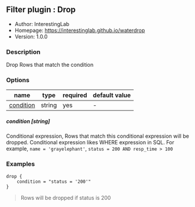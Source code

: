 ## Filter plugin : Drop

* Author: InterestingLab
* Homepage: https://interestinglab.github.io/waterdrop
* Version: 1.0.0

### Description

Drop Rows that match the condition


### Options

| name | type | required | default value |
| --- | --- | --- | --- |
| [condition](#condition-string) | string | yes | - |

##### condition [string]

Conditional expression, Rows that match this conditional expression will be dropped. Conditional expression likes WHERE expression in SQL. For example, `name = 'grayelephant'`, `status = 200 AND resp_time > 100`


### Examples

```
drop {
    condition = "status = '200'"
}
```

> Rows will be dropped if status is 200
